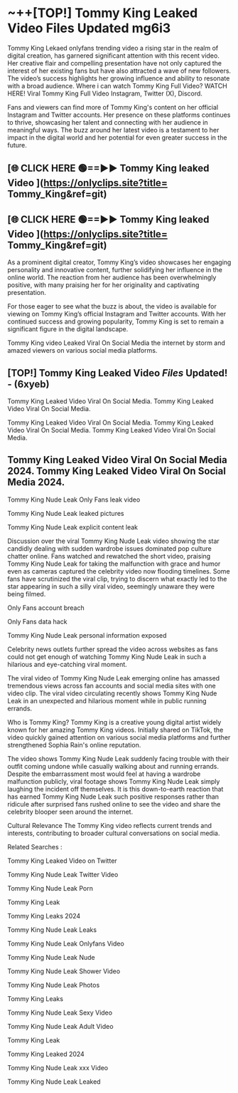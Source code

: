 # ~++[TOP!]  Tommy King Leaked Video Files Updated mg6i3<br>

 Tommy King Lekaed onlyfans trending video a rising star in the realm of digital creation, has garnered significant attention with this recent video. Her creative flair and compelling presentation have not only captured the interest of her existing fans but have also attracted a wave of new followers. The video’s success highlights her growing influence and ability to resonate with a broad audience.
Where i can watch  Tommy King Full Video? WATCH HERE! Viral  Tommy King Full Video Instagram, Twitter (X), Discord.


Fans and viewers can find more of  Tommy King's content on her official Instagram and Twitter accounts. Her presence on these platforms continues to thrive, showcasing her talent and connecting with her audience in meaningful ways. The buzz around her latest video is a testament to her impact in the digital world and her potential for even greater success in the future.


## [🌐 CLICK HERE 🟢==►►  Tommy King leaked Video ](https://onlyclips.site?title= Tommy_King&ref=git)

## [🌐 CLICK HERE 🟢==►►  Tommy King leaked Video ](https://onlyclips.site?title= Tommy_King&ref=git)


As a prominent digital creator,  Tommy King’s video showcases her engaging personality and innovative content, further solidifying her influence in the online world. The reaction from her audience has been overwhelmingly positive, with many praising her for her originality and captivating presentation.

For those eager to see what the buzz is about, the video is available for viewing on  Tommy King’s official Instagram and Twitter accounts. With her continued success and growing popularity,  Tommy King is set to remain a significant figure in the digital landscape.


  Tommy King video Leaked Viral On Social Media the internet by storm and amazed viewers on various social media platforms.


## [TOP!]  Tommy King Leaked Video *Files* Updated! - (6xyeb) 

 Tommy King Leaked Video Viral On Social Media. Tommy King Leaked Video Viral On Social Media.

 Tommy King Leaked Video Viral On Social Media. Tommy King Leaked Video Viral On Social Media. Tommy King Leaked Video Viral On Social Media.


##  Tommy King Leaked Video Viral On Social Media 2024. Tommy King Leaked Video Viral On Social Media 2024.
 Tommy King Nude Leak Only Fans leak video

 Tommy King Nude Leak leaked pictures

 Tommy King Nude Leak explicit content leak

Discussion over the viral  Tommy King Nude Leak video showing the star candidly dealing with sudden wardrobe issues dominated pop culture chatter online. Fans watched and rewatched the short video, praising  Tommy King Nude Leak for taking the malfunction with grace and humor even as cameras captured the celebrity video now flooding timelines. Some fans have scrutinized the viral clip, trying to discern what exactly led to the star appearing in such a silly viral video, seemingly unaware they were being filmed.


Only Fans account breach

Only Fans data hack

 Tommy King Nude Leak personal information exposed

Celebrity news outlets further spread the video across websites as fans could not get enough of watching  Tommy King Nude Leak in such a hilarious and eye-catching viral moment.


The viral video of  Tommy King Nude Leak emerging online has amassed tremendous views across fan accounts and social media sites with one video clip. The viral video circulating recently shows  Tommy King Nude Leak in an unexpected and hilarious moment while in public running errands.


Who is  Tommy King?  Tommy King is a creative young digital artist widely known for her amazing  Tommy King videos. Initially shared on TikTok, the video quickly gained attention on various social media platforms and further strengthened Sophia Rain's online reputation.

The video shows  Tommy King Nude Leak suddenly facing trouble with their outfit coming undone while casually walking about and running errands. Despite the embarrassment most would feel at having a wardrobe malfunction publicly, viral footage shows  Tommy King Nude Leak simply laughing the incident off themselves. It is this down-to-earth reaction that has earned  Tommy King Nude Leak such positive responses rather than ridicule after surprised fans rushed online to see the video and share the celebrity blooper seen around the internet.

Cultural Relevance The  Tommy King video reflects current trends and interests, contributing to broader cultural conversations on social media.

Related Searches :

 Tommy King Leaked Video on Twitter

 Tommy King Nude Leak Twitter Video

 Tommy King Nude Leak Porn

 Tommy King Leak 

 Tommy King Leaks 2024

 Tommy King Nude Leak Leaks

 Tommy King Nude Leak Onlyfans Video

 Tommy King Nude Leak Nude

 Tommy King Nude Leak Shower Video

 Tommy King Nude Leak Photos

 Tommy King Leaks

 Tommy King Nude Leak Sexy Video

 Tommy King Nude Leak Adult Video

 Tommy King Leak

 Tommy King Leaked 2024

 Tommy King Nude Leak xxx Video

 Tommy King Nude Leak Leaked